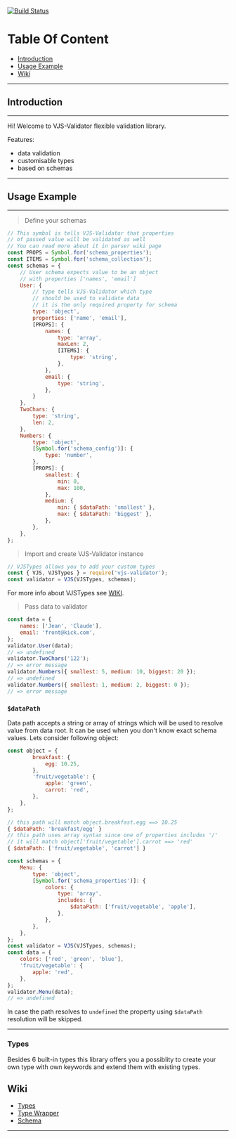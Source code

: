 [![Build Status](https://travis-ci.org/krnik/vjs-validator.svg?branch=master)](https://travis-ci.org/krnik/vjs-validator)
# Table Of Content
- [Introduction](#introduction)
- [Usage Example](#usage-example)
- [Wiki](#wiki)
***
## Introduction
***
Hi! Welcome to VJS-Validator flexible validation library.

Features:
- data validation
- customisable types
- based on schemas
***
## Usage Example
***
> Define your schemas
```javascript
// This symbol is tells VJS-Validator that properties
// of passed value will be validated as well
// You can read more about it in parser wiki page
const PROPS = Symbol.for('schema_properties');
const ITEMS = Symbol.for('schema_collection');
const schemas = {
    // User schema expects value to be an object
    // with properties ['names', 'email']
    User: {
        // type tells VJS-Validator which type
        // should be used to validate data
        // it is the only required property for schema
        type: 'object',
        properties: ['name', 'email'],
        [PROPS]: {
            names: {
                type: 'array',
                maxLen: 2,
                [ITEMS]: {
                    type: 'string',
                },
            },
            email: {
                type: 'string',
            },
        }
    },
    TwoChars: {
        type: 'string',
        len: 2,
    },
    Numbers: {
        type: 'object',
        [Symbol.for('schema_config')]: {
            type: 'number',
        },
        [PROPS]: {
            smallest: {
                min: 0,
                max: 100,
            },
            medium: {
                min: { $dataPath: 'smallest' },
                max: { $dataPath: 'biggest' },
            },
        },
    },
};
```
> Import and create VJS-Validator instance
```javascript
// VJSTypes allows you to add your custom types
const { VJS, VJSTypes } = require('vjs-validator');
const validator = VJS(VJSTypes, schemas);
```
For more info about VJSTypes see [WIKI](../../wiki/type-wrapper).
> Pass data to validator
```javascript
const data = {
    names: ['Jean', 'Claude'],
    email: 'front@kick.com',
};
validator.User(data);
// => undefined
validator.TwoChars('122');
// => error message
validator.Numbers({ smallest: 5, medium: 10, biggest: 20 });
// => undefined
validator.Numbers({ smallest: 1, medium: 2, biggest: 0 });
// => error message
```

### `$dataPath`
Data path accepts a string or array of strings which will be used to resolve value from data root.
It can be used when you don't know exact schema values.
Lets consider following object:
```javascript
const object = {
        breakfast: {
            egg: 10.25,
        },
        'fruit/vegetable': {
            apple: 'green',
            carrot: 'red',
        },
    },
};
```

```javascript
// this path will match object.breakfast.egg ==> 10.25
{ $dataPath: 'breakfast/egg' }
// this path uses array syntax since one of properties includes '/'
// it will match object['fruit/vegetable'].carrot ==> 'red'
{ $dataPath: ['fruit/vegetable', 'carrot'] }

const schemas = {
    Menu: {
        type: 'object',
        [Symbol.for('schema_properties')]: {
            colors: {
                type: 'array',
                includes: {
                    $dataPath: ['fruit/vegetable', 'apple'],
                },
            },
        },
    },
};
const validator = VJS(VJSTypes, schemas);
const data = {
    colors: ['red', 'green', 'blue'],
    'fruit/vegetable': {
        apple: 'red',
    },
};
validator.Menu(data);
// => undefined
```
In case the path resolves to `undefined` the property using `$dataPath` resolution will be skipped.
***

### Types
Besides 6 built-in types this library offers you a possiblity to create your own type with own keywords and extend them with existing types.

## Wiki
- [Types](../../wiki/type)
- [Type Wrapper](../../wiki/type-wrapper)
- [Schema](../../wiki/parser)
***
